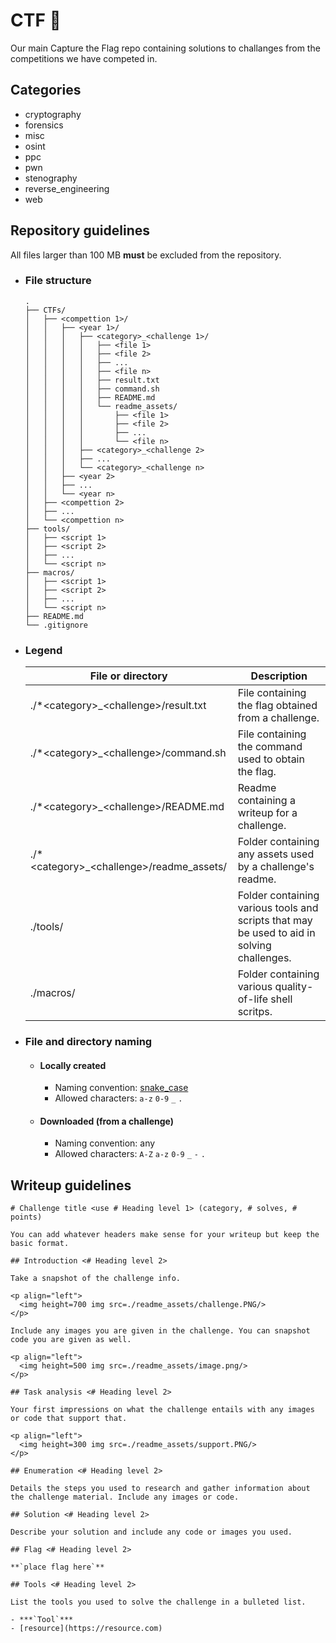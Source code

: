 # CTF 🏁
Our main Capture the Flag repo containing solutions to challanges from the competitions we have competed in.

## Categories
* cryptography
* forensics
* misc
* osint
* ppc
* pwn
* stenography
* reverse_engineering
* web

## Repository guidelines
All files larger than 100 MB **must** be excluded from the repository.

* ### File structure
    ```
    .
    ├── CTFs/
    │   ├── <compettion 1>/
    │   │   ├── <year 1>/
    │   │   │   ├── <category>_<challenge 1>/
    │   │   │   │   ├── <file 1>
    │   │   │   │   ├── <file 2>
    │   │   │   │   ├── ...
    │   │   │   │   ├── <file n>
    │   │   │   │   ├── result.txt
    │   │   │   │   ├── command.sh
    │   │   │   │   ├── README.md
    │   │   │   │   └── readme_assets/
    │   │   │   │       ├── <file 1>
    │   │   │   │       ├── <file 2>
    │   │   │   │       ├── ...
    │   │   │   │       └── <file n>
    │   │   │   ├── <category>_<challenge 2>
    │   │   │   ├── ...
    │   │   │   └── <category>_<challenge n>
    │   │   ├── <year 2>
    │   │   ├── ...
    │   │   └── <year n>
    │   ├── <compettion 2>
    │   ├── ...
    │   └── <compettion n>
    ├── tools/
    │   ├── <script 1>
    │   ├── <script 2>
    │   ├── ...
    │   └── <script n>
    ├── macros/
    │   ├── <script 1>
    │   ├── <script 2>
    │   ├── ...
    │   └── <script n>
    ├── README.md
    └── .gitignore
    ```

* ### Legend
    |              File or directory              |                                            Description                                           | 
    |---------------------------------------------|--------------------------------------------------------------------------------------------------|
    | ./\*\<category>_<challenge\>/result.txt     | File containing the flag obtained from a challenge.                                              |
    | ./\*\<category>_<challenge\>/command.sh     | File containing the command used to obtain the flag.                                             |
    | ./\*\<category>_<challenge\>/README.md      | Readme containing a writeup for a challenge.                                                     |
    | ./\*\<category>_<challenge\>/readme_assets/ | Folder containing any assets used by a challenge's readme.                                       |
    | ./tools/                                    | Folder containing various tools and scripts that may be used to aid in solving challenges.       |
    | ./macros/                                   | Folder containing various quality-of-life shell scritps.                                         |
    
* ### File and directory naming
    * #### Locally created
        * Naming convention: [snake_case](https://en.wikipedia.org/wiki/Snake_case)
        * Allowed characters: `a-z` `0-9` `_` `.`
      
    * #### Downloaded (from a challenge)
        * Naming convention: any
        * Allowed characters: `A-Z` `a-z` `0-9` `_` `-` `.`

## Writeup guidelines
```
# Challenge title <use # Heading level 1> (category, # solves, # points)

You can add whatever headers make sense for your writeup but keep the basic format.

## Introduction <# Heading level 2>

Take a snapshot of the challenge info.

<p align="left">
  <img height=700 img src=./readme_assets/challenge.PNG/>
</p>

Include any images you are given in the challenge. You can snapshot code you are given as well.

<p align="left">
  <img height=500 img src=./readme_assets/image.png/>
</p>

## Task analysis <# Heading level 2>

Your first impressions on what the challenge entails with any images or code that support that.

<p align="left">
  <img height=300 img src=./readme_assets/support.PNG/>
</p>

## Enumeration <# Heading level 2>

Details the steps you used to research and gather information about the challenge material. Include any images or code. 

## Solution <# Heading level 2>

Describe your solution and include any code or images you used.

## Flag <# Heading level 2>

**`place flag here`**

## Tools <# Heading level 2>

List the tools you used to solve the challenge in a bulleted list. 

- ***`Tool`***
- [resource](https://resource.com)
```
